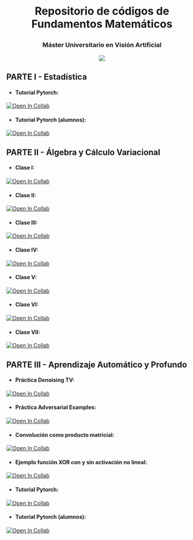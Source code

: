 # <p style="text-align: center;">Repositorio de códigos de Fundamentos Matemáticos</p>

       
### <p align="center">Máster Universitario en Visión Artificial</p>

        
<p align="center"><a href="https://mastervisionartificial.es/" align="center">
  <img src="https://mastervisionartificial.es/wp-content/uploads/2019/03/cropped-logotipo-1.png">
</a></p>


## PARTE I - Estadística

* #### Tutorial Pytorch:
[![Open In Collab](https://colab.research.google.com/assets/colab-badge.svg)](https://githubtocolab.com/rollervan/FunMat/blob/main/Parte_I/TUTORIAL_PYTORCH.ipynb)

* #### Tutorial Pytorch (alumnos):
[![Open In Collab](https://colab.research.google.com/assets/colab-badge.svg)](https://githubtocolab.com/rollervan/FunMat/blob/main/Parte_I/TUTORIAL_PYTORCH_alumnos.ipynb)

## PARTE II - Álgebra y Cálculo Variacional

* #### Clase I:
[![Open In Collab](https://colab.research.google.com/assets/colab-badge.svg)](https://githubtocolab.com/rollervan/FunMat/blob/main/Parte_II/Clase%20I.ipynb)


* #### Clase II: 
[![Open In Collab](https://colab.research.google.com/assets/colab-badge.svg)](https://githubtocolab.com/rollervan/FunMat/blob/main/Parte_II/Clase%20II.ipynb)


* #### Clase III: 
[![Open In Collab](https://colab.research.google.com/assets/colab-badge.svg)](https://githubtocolab.com/rollervan/FunMat/blob/main/Parte_II/Clase%20III.ipynb)


* #### Clase IV: 
[![Open In Collab](https://colab.research.google.com/assets/colab-badge.svg)](https://githubtocolab.com/rollervan/FunMat/blob/main/Parte_II/Clase%20IV.ipynb)

* #### Clase V: 
[![Open In Collab](https://colab.research.google.com/assets/colab-badge.svg)](https://githubtocolab.com/rollervan/FunMat/blob/main/Parte_II/Clase%20V.ipynb)


* #### Clase VI: 
[![Open In Collab](https://colab.research.google.com/assets/colab-badge.svg)](https://githubtocolab.com/rollervan/FunMat/blob/main/Parte_II/Clase%20VI.ipynb)


* #### Clase VII: 
[![Open In Collab](https://colab.research.google.com/assets/colab-badge.svg)](https://githubtocolab.com/rollervan/FunMat/blob/main/Parte_II/Clase%20VII.ipynb)


## PARTE III - Aprendizaje Automático y Profundo

* #### Práctica Denoising TV: 
[![Open In Collab](https://colab.research.google.com/assets/colab-badge.svg)](https://githubtocolab.com/rollervan/FunMat/blob/main/Parte_III/Práctica_TV_TF2.ipynb)


* #### Práctica Adversarial Examples:
[![Open In Collab](https://colab.research.google.com/assets/colab-badge.svg)](https://githubtocolab.com/rollervan/FunMat/blob/main/Parte_III/Práctica_Adversarial_Examples.ipynb)

* #### Convolución como producto matricial: 
[![Open In Collab](https://colab.research.google.com/assets/colab-badge.svg)](https://githubtocolab.com/rollervan/FunMat/blob/main/Parte_III/Convolution%20as%20a%20Matrix%20Product.ipynb)

* #### Ejemplo función XOR con y sin activación no lineal:
[![Open In Collab](https://colab.research.google.com/assets/colab-badge.svg)](https://githubtocolab.com/rollervan/FunMat/blob/main/Parte_III/XOR_example.ipynb)

* #### Tutorial Pytorch:
[![Open In Collab](https://colab.research.google.com/assets/colab-badge.svg)](https://githubtocolab.com/rollervan/FunMat/blob/main/Parte_I/TUTORIAL_PYTORCH.ipynb)

* #### Tutorial Pytorch (alumnos):
[![Open In Collab](https://colab.research.google.com/assets/colab-badge.svg)](https://githubtocolab.com/rollervan/FunMat/blob/main/Parte_I/TUTORIAL_PYTORCH_alumnos.ipynb)